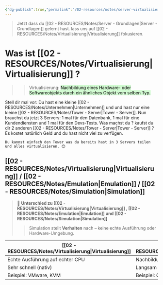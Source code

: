 ```yaml
---
{"dg-publish":true,"permalink":"/02-resources/notes/server-virtualisierung/","tags":["informatik/virtualisierung"],"noteIcon":"","updated":"2025-07-18T15:58:26.195+02:00"}
---
```


>Jetzt dass du [[02 - RESOURCES/Notes/Server - Grundlagen\|Server - Grundlagen]] gelernt hast. lass uns auf [[02 - RESOURCES/Notes/Virtualisierung\|Virtualisierung]] fokusieren.

# Was ist [[02 - RESOURCES/Notes/Virtualisierung\|Virtualisierung]] ?

>>Virtualisierung: <mark style="background: #BBFABBA6;">Nachbildung eines Hardware- oder Softwareobjekts durch ein ähnliches Objekt vom selben Typ.</mark>

Stell dir mal vor: Du hast eine kleine [[02 - RESOURCES/Notes/Unternehmen\|Unternehmen]] und und hast nur eine kleine [[02 - RESOURCES/Notes/Tower - Server\|Tower - Server]].
Nun brauchst du jetzt 3 Servers: 1 mal für den Datenbank, 1 mal für eine Kundendiensten und 1 mal für den Devs-Tests. Was machst du ? kaufst du dir 2 anderen [[02 - RESOURCES/Notes/Tower - Server\|Tower - Server]] ? Es kostet natürlich Geld und du hast nicht viel zu verfügen. 

	Du kannst einfach den Tower was du bereits hast in 3 Servers teilen und alles virtualisieren. 😊


## [[02 - RESOURCES/Notes/Virtualisierung\|Virtualisierung]] / [[02 - RESOURCES/Notes/Emulation\|Emulation]] / [[02 - RESOURCES/Notes/Simulation\|Simulation]]

> 🔄 **Unterschied zu [[02 - RESOURCES/Notes/Virtualisierung\|Virtualisierung]] ,  [[02 - RESOURCES/Notes/Emulation\|Emulation]] und [[02 - RESOURCES/Notes/Simulation\|Simulation]]**
> 
> > Simulation stellt **Verhalten** nach – keine echte Ausführung oder Hardware-Umgebung.

| [[02 - RESOURCES/Notes/Virtualisierung\|Virtualisierung]]             | [[02 - RESOURCES/Notes/Emulation\|Emulation]]                | [[02 - RESOURCES/Notes/Simulation\|Simulation]]                      |
| ------------------------------- | ---------------------------- | ----------------------------------- |
| Echte Ausführung auf echter CPU | Nachbildung fremder Hardware | Nachbildung des **Verhaltens**      |
| Sehr schnell (nativ)            | Langsam (wegen Übersetzung)  | Geschwindigkeit variabel            |
| Beispiel: VMware, KVM           | Beispiel: QEMU, Yuzu         | Beispiel: GNS3, Flugsimulator, NS-3 |
